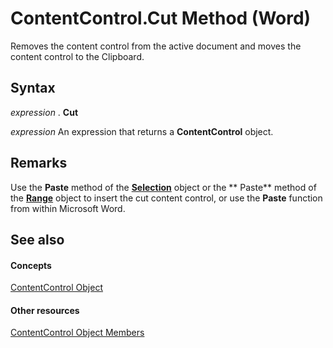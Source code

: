 
# ContentControl.Cut Method (Word)

Removes the content control from the active document and moves the content control to the Clipboard.


## Syntax

 _expression_ . **Cut**

 _expression_ An expression that returns a **ContentControl** object.


## Remarks

Use the  **Paste** method of the **[Selection](7b574a91-c33e-ecfd-6783-6b7528b2ed8f.md)** object or the ** Paste** method of the **[Range](15a7a1c4-5f3f-5b6e-60e9-29688de3f274.md)** object to insert the cut content control, or use the **Paste** function from within Microsoft Word.


## See also


#### Concepts


[ContentControl Object](783dec26-9b63-11f8-6187-985f9c815f27.md)
#### Other resources


[ContentControl Object Members](d5aa195c-8d7a-0bad-09fa-6f1bfc9828cc.md)
